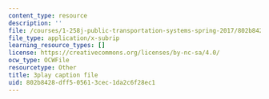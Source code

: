 ```yaml
---
content_type: resource
description: ''
file: /courses/1-258j-public-transportation-systems-spring-2017/802b8428dff505613cec1da2c6f28ec1_h5x7-zejY8c.srt
file_type: application/x-subrip
learning_resource_types: []
license: https://creativecommons.org/licenses/by-nc-sa/4.0/
ocw_type: OCWFile
resourcetype: Other
title: 3play caption file
uid: 802b8428-dff5-0561-3cec-1da2c6f28ec1
---
```

